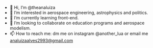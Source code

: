 - 👋 Hi, I’m @theanaluiza
- 👀 I’m interested in aerospace engineering, astrophysics and politics.
- 🌱 I’m currently learning front-end.
- 💞️ I’m looking to collaborate on education programs and aerospace modelism.
- 📫 How to reach me: dm me on instagram @another_lua or email me analuizaalves2993@gmail.com

<!---
theanaluiza/theanaluiza is a ✨ special ✨ repository because its `README.md` (this file) appears on your GitHub profile.
You can click the Preview link to take a look at your changes.
--->
